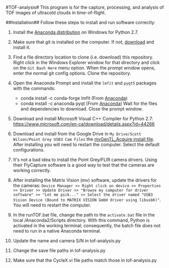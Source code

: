 #TOF-analysis#
This program is for the capture, processing, and analysis of TOF images of ultracold clouds in time-of-flight.

##Installation##
Follow these steps to install and run software correctly:

1. Install the [Anaconda distribution](https://www.anaconda.com/distribution/) on Windows for Python 2.7.

1. Make sure that git is installed on the computer. If not, [download](https://git-scm.com/downloads) and install it.

1. Find a file directory location to clone (i.e. download) this repository. Right click in the Windows Explorer window for that directory and click on the `Git Bash Here` menu option. When the prompt window opens, enter the normal git config options. Clone the repository.

1. Open the Anaconda Prompt and install the `lmfit` and `pyqt5` packages with the commands:
	* conda install -c conda-forge lmfit  (From [Anaconda](https://anaconda.org/conda-forge/lmfit))
	* conda install -c anaconda pyqt (From [Anaconda](https://anaconda.org/anaconda/pyqt))
Wait for the files and dependencies to download. Close the prompt window.

1. Download and install Microsoft Visual C++ Compiler for Python 2.7: [https://www.microsoft.com/en-ca/download/details.aspx?id=44266
](https://www.microsoft.com/en-ca/download/details.aspx?id=44266
)

1. Download and install from the Google Drive in `My Drive/Scott Wilson/Point Grey USB3 Cam Files` the [mvGenTL_Acquire install file](https://drive.google.com/open?id=15s1UWyee9QR4_iMUHH7fOnKHb7v47idX). After installing you will need to restart the computer. Select the default configurations. 

1. It's not a bad idea to install the Point Grey/FLIR camera drivers. Using their FlyCapture software is a good way to test that the cameras are working correctly.

1. After installing the Matrix Vision (mv) software, update the drivers for the cameras: `Device Manager >> Right click on device >> Properties >> Driver >> Update Driver >> "Browse my computer for driver software" >> "Let me pick..." >> Select the driver named "USB3 Vision Device (Bound to MATRIX VISION GmbH driver using libusbK)"`. You will need to restart the computer.

1. In the runTOF.bat file, change the path to the `activate.bat` file in the local /Anaconda2/Scripts directory. With this command, Python is activated in the working terminal; consequently, the batch file does not need to run in a native Anaconda terminal.

1. Update the name and camera S/N in tof-analysis.py

1. Change the save file paths in tof-analysis.py

1. Make sure that the CycleX.vi file paths match those in tof-analysis.py

